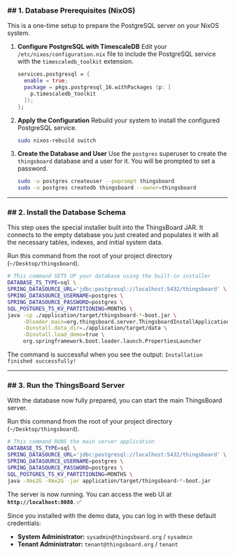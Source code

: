 
### \#\# 1. Database Prerequisites (NixOS)

This is a one-time setup to prepare the PostgreSQL server on your NixOS system.

1.  **Configure PostgreSQL with TimescaleDB**
    Edit your `/etc/nixos/configuration.nix` file to include the PostgreSQL service with the `timescaledb_toolkit` extension.

    ```nix
    services.postgresql = {
      enable = true;
      package = pkgs.postgresql_16.withPackages (p: [
        p.timescaledb_toolkit
      ]);
    };
    ```

2.  **Apply the Configuration**
    Rebuild your system to install the configured PostgreSQL service.

    ```bash
    sudo nixos-rebuild switch
    ```

3.  **Create the Database and User**
    Use the `postgres` superuser to create the `thingsboard` database and a user for it. You will be prompted to set a password.

    ```bash
    sudo -u postgres createuser --pwprompt thingsboard
    sudo -u postgres createdb thingsboard --owner=thingsboard
    ```

-----

### \#\# 2. Install the Database Schema

This step uses the special installer built into the ThingsBoard JAR. It connects to the empty database you just created and populates it with all the necessary tables, indexes, and initial system data.

Run this command from the root of your project directory (`~/Desktop/thingsboard`).

```bash
# This command SETS UP your database using the built-in installer
DATABASE_TS_TYPE=sql \
SPRING_DATASOURCE_URL='jdbc:postgresql://localhost:5432/thingsboard' \
SPRING_DATASOURCE_USERNAME=postgres \
SPRING_DATASOURCE_PASSWORD=postgres \
SQL_POSTGRES_TS_KV_PARTITIONING=MONTHS \
java -cp ./application/target/thingsboard-*-boot.jar \
     -Dloader.main=org.thingsboard.server.ThingsboardInstallApplication \
     -Dinstall.data_dir=./application/target/data \
     -Dinstall.load_demo=true \
     org.springframework.boot.loader.launch.PropertiesLauncher
```

The command is successful when you see the output: `Installation finished successfully!`

-----

### \#\# 3. Run the ThingsBoard Server

With the database now fully prepared, you can start the main ThingsBoard server.

Run this command from the root of your project directory (`~/Desktop/thingsboard`).

```bash
# This command RUNS the main server application
DATABASE_TS_TYPE=sql \
SPRING_DATASOURCE_URL='jdbc:postgresql://localhost:5432/thingsboard' \
SPRING_DATASOURCE_USERNAME=postgres \
SPRING_DATASOURCE_PASSWORD=postgres \
SQL_POSTGRES_TS_KV_PARTITIONING=MONTHS \
java -Xms2G -Xmx2G -jar application/target/thingsboard-*-boot.jar
```

The server is now running. You can access the web UI at **`http://localhost:8080`**. ✅

Since you installed with the demo data, you can log in with these default credentials:

  * **System Administrator:** `sysadmin@thingsboard.org` / `sysadmin`
  * **Tenant Administrator:** `tenant@thingsboard.org` / `tenant`